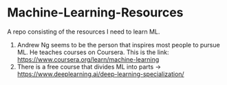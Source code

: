 # Machine-Learning-Resources
A repo consisting of the resources I need to learn ML.

1. Andrew Ng seems to be the person that inspires most people to pursue ML. He teaches courses on Coursera. This is the link: https://www.coursera.org/learn/machine-learning
2. There is a free course that divides ML into parts -> https://www.deeplearning.ai/deep-learning-specialization/
